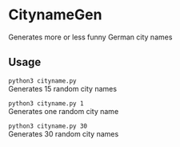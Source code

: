 # CitynameGen
Generates more or less funny German city names

## Usage
`python3 cityname.py`  
Generates 15 random city names

`python3 cityname.py 1`  
Generates one random city name

`python3 cityname.py 30`  
Generates 30 random city names
